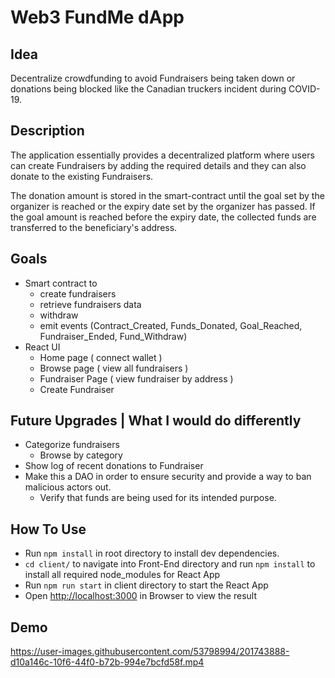 # Web3 FundMe dApp

## Idea
Decentralize crowdfunding to avoid Fundraisers being taken down or donations being blocked like the Canadian truckers incident during COVID-19.

## Description
The application essentially provides a decentralized platform where users can create Fundraisers by adding the required details and they can also donate to the existing Fundraisers. 

The donation amount is stored in the smart-contract until the goal set by the organizer is reached or the expiry date set by the organizer has passed. 
If the goal amount is reached before the expiry date, the collected funds are transferred to the beneficiary's address.

## Goals
- Smart contract to 
  - create fundraisers
  - retrieve fundraisers data
  - withdraw
  - emit events (Contract_Created, Funds_Donated, Goal_Reached, Fundraiser_Ended, Fund_Withdraw)
- React UI
  - Home page ( connect wallet ) 
  - Browse page ( view all fundraisers )
  - Fundraiser Page ( view fundraiser by address )
  - Create Fundraiser 

## Future Upgrades | What I would do differently
- Categorize fundraisers
  - Browse by category
- Show log of recent donations to Fundraiser
- Make this a DAO in order to ensure security and provide a way to ban malicious actors out. 
  - Verify that funds are being used for its intended purpose.

## How To Use

- Run ``npm install`` in root directory to install dev dependencies.
- ``cd client/`` to navigate into Front-End directory and run ``npm install`` to install all required node_modules for React App
- Run ``npm run start`` in client directory to start the React App
- Open [http://localhost:3000](http://localhost:3000) in Browser to view the result

## Demo

https://user-images.githubusercontent.com/53798994/201743888-d10a146c-10f6-44f0-b72b-994e7bcfd58f.mp4



